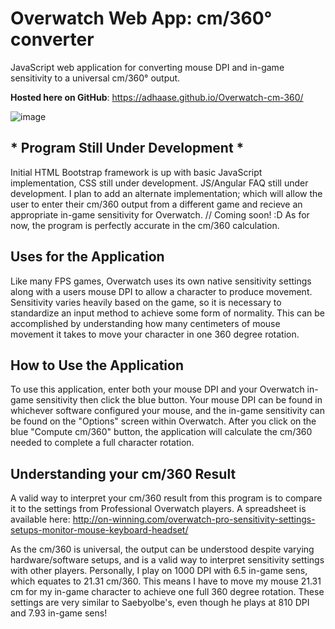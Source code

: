 # Overwatch Web App: cm/360° converter
JavaScript web application for converting mouse DPI and in-game sensitivity to a universal cm/360° output.

**Hosted here on GitHub**: https://adhaase.github.io/Overwatch-cm-360/

![image](https://user-images.githubusercontent.com/9776844/37692727-dd8f4d94-2c90-11e8-9684-b0ef6005a069.png)


## * Program Still Under Development *
Initial HTML Bootstrap framework is up with basic JavaScript implementation, CSS still under development. JS/Angular FAQ still under development. I plan to add an alternate implementation; which will allow the user to enter their cm/360 output from a different game and recieve an appropriate in-game sensitivity for Overwatch. // Coming soon! :D 
As for now, the program is perfectly accurate in the cm/360 calculation.

## Uses for the Application
Like many FPS games, Overwatch uses its own native sensitivity settings along with a users mouse DPI to allow a character to produce movement. Sensitivity varies heavily based on the game, so it is necessary to standardize an input method to achieve some form of normality. This can be accomplished by understanding how many centimeters of mouse movement it takes to move your character in one 360 degree rotation. 

## How to Use the Application
To use this application, enter both your mouse DPI and your Overwatch in-game sensitivity then click the blue button. Your mouse DPI can be found in whichever software configured your mouse, and the in-game sensitivity can be found on the "Options" screen within Overwatch. After you click on the blue "Compute cm/360" button, the application will calculate the cm/360 needed to complete a full character rotation. 

## Understanding your cm/360 Result 
A valid way to interpret your cm/360 result from this program is to compare it to the settings from Professional Overwatch players.
A spreadsheet is available here: http://on-winning.com/overwatch-pro-sensitivity-settings-setups-monitor-mouse-keyboard-headset/

As the cm/360 is universal, the output can be understood despite varying hardware/software setups, and is a valid way to interpret sensitivity settings with other players. Personally, I play on 1000 DPI with 6.5 in-game sens, which equates to 21.31 cm/360. This means I have to move my mouse 21.31 cm for my in-game character to achieve one full 360 degree rotation. These settings are very similar to Saebyolbe's, even though he plays at 810 DPI and 7.93 in-game sens!
